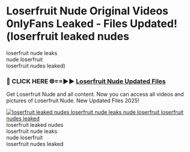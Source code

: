# Loserfruit Nude Original Videos 0nlyFans Leaked - Files Updated! (loserfruit leaked nudes<br>
loserfruit nude leaks<br>
nude loserfruit<br>
loserfruit nudes leaked)

<h3>🔴 CLICK HERE 🌐==►► <a href="https://tinyurl.com/2p9ay9w9" rel="nofollow">Loserfruit Nude Updated Files</a></h3>

Get Loserfruit Nude and all content. Now you can access all videos and pictures of Loserfruit Nude. New Updated Files 2025!

[![loserfruit leaked nudes<br>
loserfruit nude leaks<br>
nude loserfruit<br>
loserfruit nudes leaked](https://i.imgur.com/KQgVmj3.gif)](https://tinyurl.com/2p9ay9w9)
loserfruit leaked nudes<br>
loserfruit nude leaks<br>
nude loserfruit<br>
loserfruit nudes leaked